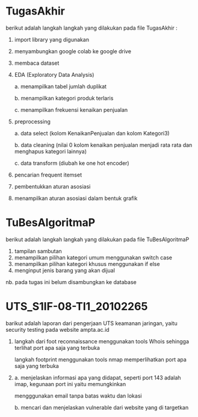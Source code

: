 # TugasAkhir

berikut adalah langkah langkah yang dilakukan pada file TugasAkhir :
1. import library yang digunakan
2. menyambungkan google colab ke google drive
3. membaca dataset
4. EDA (Exploratory Data Analysis)
   
   a. menampilkan tabel jumlah duplikat
   
   b. menampilkan kategori produk terlaris
   
   c. menampilkan frekuensi kenaikan penjualan
   
6. preprocessing
   
   a. data select (kolom KenaikanPenjualan dan kolom Kategori3)
   
   b. data cleaning (nilai 0 kolom kenaikan penjualan menjadi rata rata dan menghapus kategori lainnya)
   
   c. data transform (diubah ke one hot encoder)
   
8. pencarian frequent itemset
9. pembentukkan aturan asosiasi
10. menampilkan aturan asosiasi dalam bentuk grafik

# TuBesAlgoritmaP

berikut adalah langkah langkah yang dilakukan pada file TuBesAlgoritmaP
1. tampilan sambutan
2. menampilkan pilihan kategori umum menggunakan switch case
3. menampilkan pilihan kategori khusus menggunakan if else
4. menginput jenis barang yang akan dijual

nb. pada tugas ini belum disambungkan ke database

# UTS_S1IF-08-TI1_20102265

barikut adalah laporan dari pengerjaan UTS keamanan jaringan, yaitu security testing pada website ampta.ac.id
1. langkah dari foot reconnaissance menggunakan tools Whois sehingga terlihat port apa saja yang terbuka

   langkah footprint menggunakan tools nmap memperlihatkan port apa saja yang terbuka
2. a. menjelaskan informasi apa yang didapat, seperti port 143 adalah imap, kegunaan port ini yaitu memungkinkan
  
   mengggunakan email tanpa batas waktu dan lokasi

   b. mencari dan menjelaskan vulnerable dari website yang di targetkan
   
